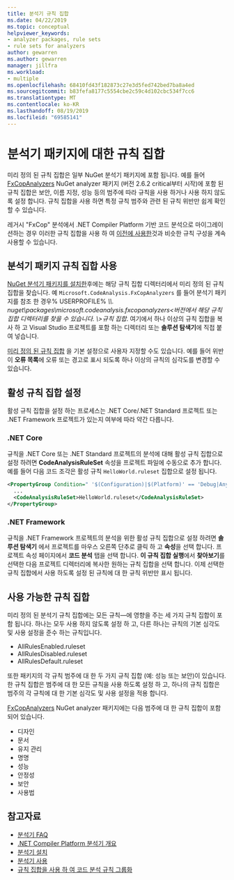 ```yaml
---
title: 분석기 규칙 집합
ms.date: 04/22/2019
ms.topic: conceptual
helpviewer_keywords:
- analyzer packages, rule sets
- rule sets for analyzers
author: gewarren
ms.author: gewarren
manager: jillfra
ms.workload:
- multiple
ms.openlocfilehash: 68410fd43f182873c27e3d5fed742bed7ba8a4ed
ms.sourcegitcommit: b83fefa8177c5554cbe2c59c4d102cbc534f7cc6
ms.translationtype: MT
ms.contentlocale: ko-KR
ms.lasthandoff: 08/19/2019
ms.locfileid: "69585141"
---
```

# <a name="rule-sets-for-analyzer-packages"></a>분석기 패키지에 대한 규칙 집합

미리 정의 된 규칙 집합은 일부 NuGet 분석기 패키지에 포함 됩니다. 예를 들어 [FxCopAnalyzers](https://www.nuget.org/packages/Microsoft.CodeAnalysis.FxCopAnalyzers/) NuGet analyzer 패키지 (버전 2.6.2 critical부터 시작)에 포함 된 규칙 집합은 보안, 이름 지정, 성능 등의 범주에 따라 규칙을 사용 하거나 사용 하지 않도록 설정 합니다. 규칙 집합을 사용 하면 특정 규칙 범주와 관련 된 규칙 위반만 쉽게 확인할 수 있습니다.

레거시 "FxCop" 분석에서 .NET Compiler Platform 기반 코드 분석으로 마이그레이션하는 경우 이러한 규칙 집합을 사용 하 여 [이전에 사용한](rule-set-reference.md)것과 비슷한 규칙 구성을 계속 사용할 수 있습니다.

## <a name="use-analyzer-package-rule-sets"></a>분석기 패키지 규칙 집합 사용

[NuGet 분석기 패키지를 설치한](install-roslyn-analyzers.md)후에는 해당 규칙 집합 디렉터리에서 미리 정의 된 규칙 집합을 찾습니다. 예 `Microsoft.CodeAnalysis.FxCopAnalyzers` 를 들어 분석기 패키지를 참조 한 경우% USERPROFILE% *\\\\. nuget\packages\microsoft.codeanalysis.fxcopanalyzers\<버전에서 해당 규칙 집합 디렉터리를 찾을 수 있습니다. \\>규칙 집합*. 여기에서 하나 이상의 규칙 집합을 복사 하 고 Visual Studio 프로젝트를 포함 하는 디렉터리 또는 **솔루션 탐색기**에 직접 붙여 넣습니다.

[미리 정의 된 규칙 집합](how-to-create-a-custom-rule-set.md) 을 기본 설정으로 사용자 지정할 수도 있습니다. 예를 들어 위반이 **오류 목록**에 오류 또는 경고로 표시 되도록 하나 이상의 규칙의 심각도를 변경할 수 있습니다.

## <a name="set-the-active-rule-set"></a>활성 규칙 집합 설정

활성 규칙 집합을 설정 하는 프로세스는 .NET Core/.NET Standard 프로젝트 또는 .NET Framework 프로젝트가 있는지 여부에 따라 약간 다릅니다.

### <a name="net-core"></a>.NET Core

규칙을 .NET Core 또는 .NET Standard 프로젝트의 분석에 대해 활성 규칙 집합으로 설정 하려면 **CodeAnalysisRuleSet** 속성을 프로젝트 파일에 수동으로 추가 합니다. 예를 들어 다음 코드 조각은 활성 규칙 `HelloWorld.ruleset` 집합으로 설정 됩니다.

```xml
<PropertyGroup Condition=" '$(Configuration)|$(Platform)' == 'Debug|AnyCPU' ">
  ...
  <CodeAnalysisRuleSet>HelloWorld.ruleset</CodeAnalysisRuleSet>
</PropertyGroup>
```

### <a name="net-framework"></a>.NET Framework

규칙을 .NET Framework 프로젝트의 분석을 위한 활성 규칙 집합으로 설정 하려면 **솔루션 탐색기** 에서 프로젝트를 마우스 오른쪽 단추로 클릭 하 고 **속성**을 선택 합니다. 프로젝트 속성 페이지에서 **코드 분석** 탭을 선택 합니다. **이 규칙 집합 실행**에서 **찾아보기**를 선택한 다음 프로젝트 디렉터리에 복사한 원하는 규칙 집합을 선택 합니다. 이제 선택한 규칙 집합에서 사용 하도록 설정 된 규칙에 대 한 규칙 위반만 표시 됩니다.

## <a name="available-rule-sets"></a>사용 가능한 규칙 집합

미리 정의 된 분석기 규칙 집합에는 모든 규칙&mdash;에 영향을 주는 세 가지 규칙 집합이 포함 됩니다. 하나는 모두 사용 하지 않도록 설정 하 고, 다른 하나는 규칙의 기본 심각도 및 사용 설정을 준수 하는 규칙입니다.

- AllRulesEnabled.ruleset
- AllRulesDisabled.ruleset
- AllRulesDefault.ruleset

또한 패키지의 각 규칙 범주에 대 한 두 가지 규칙 집합 (예: 성능 또는 보안)이 있습니다. 한 규칙 집합은 범주에 대 한 모든 규칙을 사용 하도록 설정 하 고, 하나의 규칙 집합은 범주의 각 규칙에 대 한 기본 심각도 및 사용 설정을 적용 합니다.

[FxCopAnalyzers](https://www.nuget.org/packages/Microsoft.CodeAnalysis.FxCopAnalyzers/) NuGet analyzer 패키지에는 다음 범주에 대 한 규칙 집합이 포함 되어 있습니다.

- 디자인
- 문서
- 유지 관리
- 명명
- 성능
- 안정성
- 보안
- 사용법

## <a name="see-also"></a>참고자료

- [분석기 FAQ](analyzers-faq.md)
- [.NET Compiler Platform 분석기 개요](roslyn-analyzers-overview.md)
- [분석기 설치](install-roslyn-analyzers.md)
- [분석기 사용](use-roslyn-analyzers.md)
- [규칙 집합을 사용 하 여 코드 분석 규칙 그룹화](using-rule-sets-to-group-code-analysis-rules.md)
